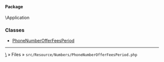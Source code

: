 ## 

#### Package
\Application







### Classes
* [PhoneNumberOfferFeesPeriod](classes/PhoneNumberOfferFeesPeriod)






***
[\\](Home) » Files » `src/Resource/Numbers/PhoneNumberOfferFeesPeriod.php`